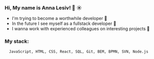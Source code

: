 ### Hi, My name is Anna Lesiv! 👋 ☀️
  * I'm trying to become a worthwhile developer 🤘
  * In the future I see myself as a fullstack developer 👀
  * I wanna work with experienced colleagues on interesting projects 💃

### My stack: 
      JavaScript, HTML, CSS, React, SQL, Git, BEM, BPMN, SVN, Node.js
      
